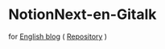 # NotionNext-en-Gitalk

for [English blog](https://blog-en.kucc.site/) ( [Repository](https://github.com/HedgehogKUCC/NotionNext-en) )
